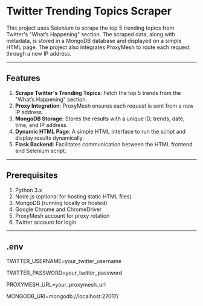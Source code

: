 # Twitter Trending Topics Scraper

This project uses Selenium to scrape the top 5 trending topics from Twitter's "What’s Happening" section. The scraped data, along with metadata, is stored in a MongoDB database and displayed on a simple HTML page. The project also integrates ProxyMesh to route each request through a new IP address.

---

## Features

1. **Scrape Twitter's Trending Topics**: Fetch the top 5 trends from the "What’s Happening" section.
2. **Proxy Integration**: ProxyMesh ensures each request is sent from a new IP address.
3. **MongoDB Storage**: Stores the results with a unique ID, trends, date, time, and IP address.
4. **Dynamic HTML Page**: A simple HTML interface to run the script and display results dynamically.
5. **Flask Backend**: Facilitates communication between the HTML frontend and Selenium script.

---

## Prerequisites

1. Python 3.x
2. Node.js (optional for hosting static HTML files)
3. MongoDB (running locally or hosted)
4. Google Chrome and ChromeDriver
5. ProxyMesh account for proxy rotation
6. Twitter account for login

---
## .env
TWITTER_USERNAME=your_twitter_username

TWITTER_PASSWORD=your_twitter_password

PROXYMESH_URL=your_proxymesh_url

MONGODB_URI=mongodb://localhost:27017/
